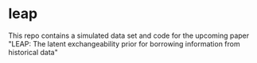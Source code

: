 # leap

This repo contains a simulated data set and code for the upcoming paper 
"LEAP: The latent exchangeability prior for borrowing information from historical data"
